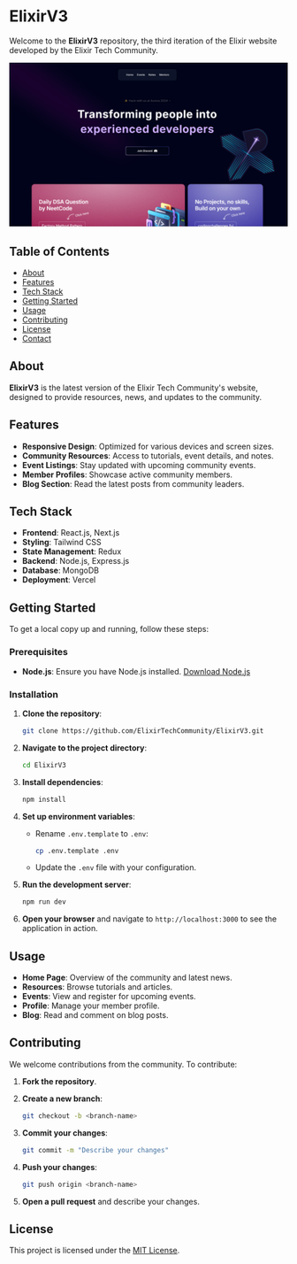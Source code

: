 
# ElixirV3

Welcome to the **ElixirV3** repository, the third iteration of the Elixir website developed by the Elixir Tech Community.

![alt text](image-2.png)

## Table of Contents

- [About](#about)
- [Features](#features)
- [Tech Stack](#tech-stack)
- [Getting Started](#getting-started)
- [Usage](#usage)
- [Contributing](#contributing)
- [License](#license)
- [Contact](#contact)

## About

**ElixirV3** is the latest version of the Elixir Tech Community's website, designed to provide resources, news, and updates to the community.

## Features

- **Responsive Design**: Optimized for various devices and screen sizes.
- **Community Resources**: Access to tutorials, event details, and notes.
- **Event Listings**: Stay updated with upcoming community events.
- **Member Profiles**: Showcase active community members.
- **Blog Section**: Read the latest posts from community leaders.

## Tech Stack

- **Frontend**: React.js, Next.js
- **Styling**: Tailwind CSS
- **State Management**: Redux
- **Backend**: Node.js, Express.js
- **Database**: MongoDB
- **Deployment**: Vercel

## Getting Started

To get a local copy up and running, follow these steps:

### Prerequisites

- **Node.js**: Ensure you have Node.js installed. [Download Node.js](https://nodejs.org/)

### Installation

1. **Clone the repository**:

   ```bash
   git clone https://github.com/ElixirTechCommunity/ElixirV3.git
   ```

2. **Navigate to the project directory**:

   ```bash
   cd ElixirV3
   ```

3. **Install dependencies**:

   ```bash
   npm install
   ```

4. **Set up environment variables**:

   - Rename `.env.template` to `.env`:

     ```bash
     cp .env.template .env
     ```

   - Update the `.env` file with your configuration.

5. **Run the development server**:

   ```bash
   npm run dev
   ```

6. **Open your browser** and navigate to `http://localhost:3000` to see the application in action.

## Usage

- **Home Page**: Overview of the community and latest news.
- **Resources**: Browse tutorials and articles.
- **Events**: View and register for upcoming events.
- **Profile**: Manage your member profile.
- **Blog**: Read and comment on blog posts.

## Contributing

We welcome contributions from the community. To contribute:

1. **Fork the repository**.

2. **Create a new branch**:

   ```bash
   git checkout -b <branch-name>
   ```

3. **Commit your changes**:

   ```bash
   git commit -m "Describe your changes"
   ```

4. **Push your changes**:

   ```bash
   git push origin <branch-name>
   ```

5. **Open a pull request** and describe your changes.

## License

This project is licensed under the [MIT License](LICENSE).



